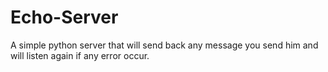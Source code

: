 # Echo-Server
A simple python server that will send back any message you send him and will listen again if any error occur.
